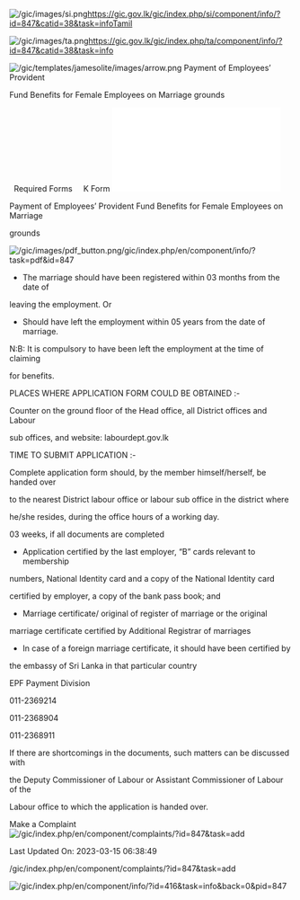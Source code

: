 <!-- Source: https://gic.gov.lk/gic/index.php/en/component/info/?id=847&catid=38&task=info -->

![/gic/images/si.png](/gic/images/si.png)https://gic.gov.lk/gic/index.php/si/component/info/?id=847&catid=38&task=infoTamil

![/gic/images/ta.png](/gic/images/ta.png)https://gic.gov.lk/gic/index.php/ta/component/info/?id=847&catid=38&task=info

![/gic/templates/jamesolite/images/arrow.png](/gic/templates/jamesolite/images/arrow.png) Payment of Employees’ Provident

Fund Benefits for Female Employees on Marriage grounds

  Required Forms     K Form ![/gic/pdf/DeptofLabour_FormK.pdf](/gic/pdf/DeptofLabour_FormK.pdf)

Payment of Employees’ Provident Fund Benefits for Female Employees on Marriage

grounds

![/gic/images/pdf_button.png](/gic/images/pdf_button.png)/gic/index.php/en/component/info/?task=pdf&id=847

 * The marriage should have been registered within 03 months from the date of

 leaving the employment. Or

 * Should have left the employment within 05 years from the date of marriage.

N:B: It is compulsory to have been left the employment at the time of claiming

for benefits.

PLACES WHERE APPLICATION FORM COULD BE OBTAINED :-

Counter on the ground floor of the Head office, all District offices and Labour

sub offices, and website: labourdept.gov.lk

TIME TO SUBMIT APPLICATION :-

Complete application form should, by the member himself/herself, be handed over

to the nearest District labour office or labour sub office in the district where

he/she resides, during the office hours of a working day.

03 weeks, if all documents are completed

 * Application certified by the last employer, “B” cards relevant to membership

 numbers, National Identity card and a copy of the National Identity card

 certified by employer, a copy of the bank pass book; and

 * Marriage certificate/ original of register of marriage or the original

 marriage certificate certified by Additional Registrar of marriages

 * In case of a foreign marriage certificate, it should have been certified by

 the embassy of Sri Lanka in that particular country

EPF Payment Division

011-2369214

011-2368904

011-2368911

If there are shortcomings in the documents, such matters can be discussed with

the Deputy Commissioner of Labour or Assistant Commissioner of Labour of the

Labour office to which the application is handed over.

Make a Complaint ![/gic/index.php/en/component/complaints/?id=847&task=add](/gic/index.php/en/component/complaints/?id=847&task=add)

Last Updated On: 2023-03-15 06:38:49

/gic/index.php/en/component/complaints/?id=847&task=add

![/gic/index.php/en/component/info/?id=416&task=info&back=0&pid=847](/gic/index.php/en/component/info/?id=416&task=info&back=0&pid=847)
